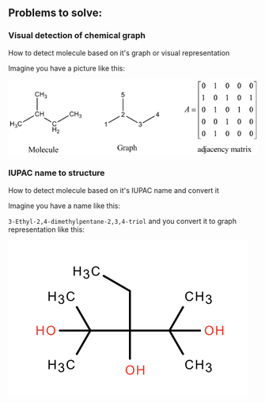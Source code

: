 ## Problems to solve:

### Visual detection of chemical graph

How to detect molecule based on it's graph or visual representation

Imagine you have a picture like this:

![alt text](chemical-graph-and-adjacency-matrix-of-the-isopentane.png "Isopentane visual graph")

### IUPAC name to structure

How to detect molecule based on it's IUPAC name and convert it

Imagine you have a name like this:

`3-Ethyl-2,4-dimethylpentane-2,3,4-triol` and you convert it to graph representation like this:

![alt_text](3-Ethyl-2,4-dimethylpentane-2,3,4-triol.png "3-Ethyl-2,4-dimethylpentane-2,3,4-triol")


